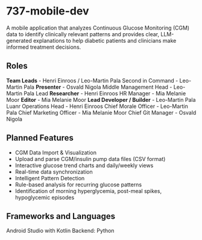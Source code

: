 # 737-mobile-dev

A mobile application that analyzes Continuous Glucose Monitoring (CGM) data to identify clinically relevant patterns and provides clear, LLM-generated explanations to help diabetic patients and clinicians make informed treatment decisions.

## Roles
**Team Leads** - Henri Einroos / Leo-Martin Pala
Second in Command - Leo-Martin Pala
**Presenter** - Osvald Nigola
Middle Management Head - Leo-Martin Pala
Lead **Researcher** - Henri Einroos
HR Manager - Mia Melanie Moor
**Editor** - Mia Melanie Moor
**Lead Developer / Builder** - Leo-Martin Pala
Luanr Operations Head - Henri Einroos
Chief Morale Officer - Leo-Martin Pala
Chief Marketing Officer - Mia Melanie Moor
Chief Git Manager - Osvald Nigola

## Planned Features
- CGM Data Import & Visualization
- Upload and parse CGM/insulin pump data files (CSV format)
- Interactive glucose trend charts and daily/weekly views
- Real-time data synchronization
- Intelligent Pattern Detection
- Rule-based analysis for recurring glucose patterns
- Identification of morning hyperglycemia, post-meal spikes, hypoglycemic episodes

## Frameworks and Languages
Android Studio with Kotlin
Backend: Python
